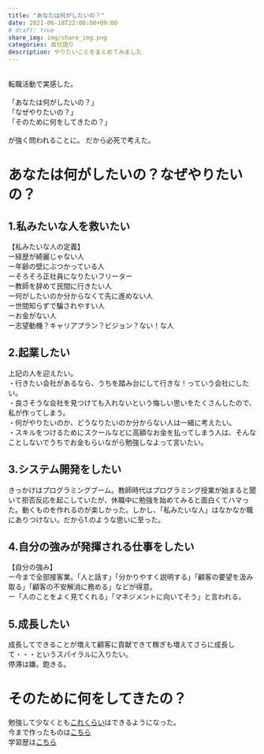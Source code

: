 ```yaml
---
title: "あなたは何がしたいの？"
date: 2021-06-18T22:00:00+09:00
# draft: true
share_img: img/share_img.png
categories: 自分語り
description: やりたいことをまとめてみました
---
```

<br>
転職活動で実感した。  
<br>
<br>
「あなたは何がしたいの？」  
<br>
「なぜやりたいの？」  
<br>
「そのために何をしてきたの？」  
<br>
<br>
が強く問われることに。  
だから必死で考えた。  

# あなたは何がしたいの？なぜやりたいの？
## 1.私みたいな人を救いたい
【私みたいな人の定義】  
ー経歴が綺麗じゃない人  
ー年齢の壁にぶつかっている人   
ーそろそろ正社員になりたいフリーター  
ー教師を辞めて民間に行きたい人  
ー何がしたいのか分からなくて先に進めない人  
ー世間知らずで騙されやすい人  
ーお金がない人  
ー志望動機？キャリアプラン？ビジョン？ない！な人  

## 2.起業したい
上記の人を迎えたい。  
・行きたい会社があるなら、うちを踏み台にして行きな！っていう会社にしたい。  
・良さそうな会社を見つけても入れないという悔しい思いをたくさんしたので、私が作ってしまう。  
・何がやりたいのか、どうなりたいのか分からない人は一緒に考えたい。  
・スキルをつけるためにスクールなどに高額なお金を払ってしまう人は、そんなことしないでうちでお金もらいながら勉強しなよって言いたい。  

## 3.システム開発をしたい
きっかけはプログラミングブーム。教師時代はプログラミング授業が始まると聞いて拒否反応を起こしていたが、休職中に勉強を始めてみると面白くてハマった。動くものを作れるのが楽しかった。しかし、「私みたいな人」はなかなか職にありつけない。だから1.のような思いに至った。

## 4.自分の強みが発揮される仕事をしたい
【自分の強み】  
ー今まで全部接客業。「人と話す」「分かりやすく説明する」「顧客の要望を汲み取る」「顧客の不安解消に務める」などが得意。  
ー「人のことをよく見てくれる」「マネジメントに向いてそう」と言われる。  

## 5.成長したい
成長してできることが増えて顧客に貢献できて稼ぎも増えてさらに成長して・・・というスパイラルに入りたい。  
停滞は嫌。飽きる。

# そのために何をしてきたの？
勉強して少なくとも[これくらい](https://amybunny.work/post/skill/)はできるようになった。  
今まで作ったものは[こちら](https://amybunny.work/post/portfolio/)  
学習歴は[こちら](https://amybunny.work/post/history/)